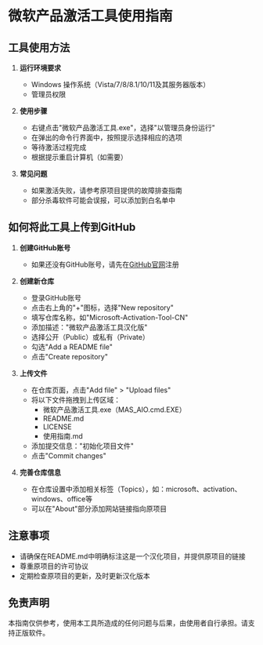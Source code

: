# 微软产品激活工具使用指南

## 工具使用方法

1. **运行环境要求**
   - Windows 操作系统（Vista/7/8/8.1/10/11及其服务器版本）
   - 管理员权限

2. **使用步骤**
   - 右键点击"微软产品激活工具.exe"，选择"以管理员身份运行"
   - 在弹出的命令行界面中，按照提示选择相应的选项
   - 等待激活过程完成
   - 根据提示重启计算机（如需要）

3. **常见问题**
   - 如果激活失败，请参考原项目提供的故障排查指南
   - 部分杀毒软件可能会误报，可以添加到白名单中

## 如何将此工具上传到GitHub

1. **创建GitHub账号**
   - 如果还没有GitHub账号，请先在[GitHub官网](https://github.com)注册

2. **创建新仓库**
   - 登录GitHub账号
   - 点击右上角的"+"图标，选择"New repository"
   - 填写仓库名称，如"Microsoft-Activation-Tool-CN"
   - 添加描述："微软产品激活工具汉化版"
   - 选择公开（Public）或私有（Private）
   - 勾选"Add a README file"
   - 点击"Create repository"

3. **上传文件**
   - 在仓库页面，点击"Add file" > "Upload files"
   - 将以下文件拖拽到上传区域：
     * 微软产品激活工具.exe（MAS_AIO.cmd.EXE）
     * README.md
     * LICENSE
     * 使用指南.md
   - 添加提交信息："初始化项目文件"
   - 点击"Commit changes"

4. **完善仓库信息**
   - 在仓库设置中添加相关标签（Topics），如：microsoft、activation、windows、office等
   - 可以在"About"部分添加网站链接指向原项目

## 注意事项

- 请确保在README.md中明确标注这是一个汉化项目，并提供原项目的链接
- 尊重原项目的许可协议
- 定期检查原项目的更新，及时更新汉化版本

## 免责声明

本指南仅供参考，使用本工具所造成的任何问题与后果，由使用者自行承担。请支持正版软件。